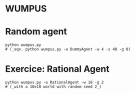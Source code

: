 WUMPUS
======

# Random agent

    python wumpus.py
    # (_eqv. python wumpus.py -a DummyAgent -w 4 -s 40 -g 0)

# Exercice: Rational Agent

    python wumpus.py -a RationalAgent -w 10 -g 2
    # (_with a 10x10 world with random seed 2_)
